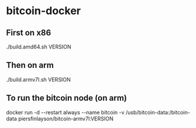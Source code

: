# bitcoin-docker

## First on x86
./build.amd64.sh VERSION

## Then on arm
./build.armv7l.sh VERSION
## To run the bitcoin node (on arm)
docker run -d --restart always --name bitcoin -v /usb/bitcoin-data:/bitcoin-data piersfinlayson/bitcoin-armv7l:VERSION